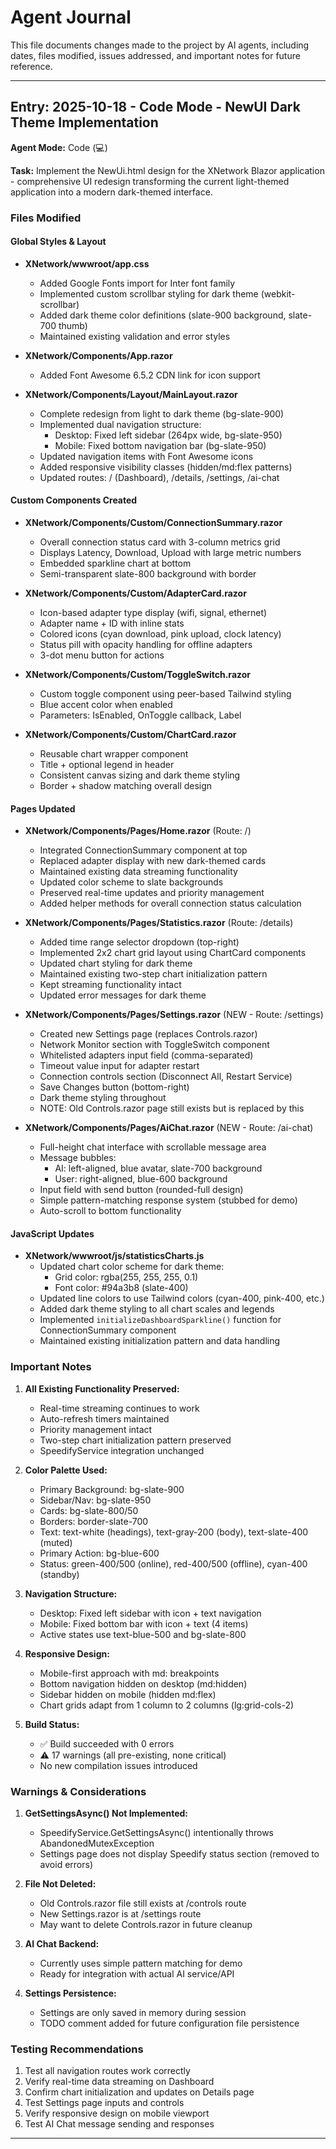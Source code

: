 # Agent Journal

This file documents changes made to the project by AI agents, including dates, files modified, issues addressed, and important notes for future reference.

---

## Entry: 2025-10-18 - Code Mode - NewUI Dark Theme Implementation

**Agent Mode:** Code (💻)

**Task:** Implement the NewUi.html design for the XNetwork Blazor application - comprehensive UI redesign transforming the current light-themed application into a modern dark-themed interface.

### Files Modified

#### Global Styles & Layout
- **XNetwork/wwwroot/app.css**
  - Added Google Fonts import for Inter font family
  - Implemented custom scrollbar styling for dark theme (webkit-scrollbar)
  - Added dark theme color definitions (slate-900 background, slate-700 thumb)
  - Maintained existing validation and error styles

- **XNetwork/Components/App.razor**
  - Added Font Awesome 6.5.2 CDN link for icon support

- **XNetwork/Components/Layout/MainLayout.razor**
  - Complete redesign from light to dark theme (bg-slate-900)
  - Implemented dual navigation structure:
    - Desktop: Fixed left sidebar (264px wide, bg-slate-950)
    - Mobile: Fixed bottom navigation bar (bg-slate-950)
  - Updated navigation items with Font Awesome icons
  - Added responsive visibility classes (hidden/md:flex patterns)
  - Updated routes: / (Dashboard), /details, /settings, /ai-chat

#### Custom Components Created
- **XNetwork/Components/Custom/ConnectionSummary.razor**
  - Overall connection status card with 3-column metrics grid
  - Displays Latency, Download, Upload with large metric numbers
  - Embedded sparkline chart at bottom
  - Semi-transparent slate-800 background with border

- **XNetwork/Components/Custom/AdapterCard.razor**
  - Icon-based adapter type display (wifi, signal, ethernet)
  - Adapter name + ID with inline stats
  - Colored icons (cyan download, pink upload, clock latency)
  - Status pill with opacity handling for offline adapters
  - 3-dot menu button for actions

- **XNetwork/Components/Custom/ToggleSwitch.razor**
  - Custom toggle component using peer-based Tailwind styling
  - Blue accent color when enabled
  - Parameters: IsEnabled, OnToggle callback, Label

- **XNetwork/Components/Custom/ChartCard.razor**
  - Reusable chart wrapper component
  - Title + optional legend in header
  - Consistent canvas sizing and dark theme styling
  - Border + shadow matching overall design

#### Pages Updated
- **XNetwork/Components/Pages/Home.razor** (Route: /)
  - Integrated ConnectionSummary component at top
  - Replaced adapter display with new dark-themed cards
  - Maintained existing data streaming functionality
  - Updated color scheme to slate backgrounds
  - Preserved real-time updates and priority management
  - Added helper methods for overall connection status calculation

- **XNetwork/Components/Pages/Statistics.razor** (Route: /details)
  - Added time range selector dropdown (top-right)
  - Implemented 2x2 chart grid layout using ChartCard components
  - Updated chart styling for dark theme
  - Maintained existing two-step chart initialization pattern
  - Kept streaming functionality intact
  - Updated error messages for dark theme

- **XNetwork/Components/Pages/Settings.razor** (NEW - Route: /settings)
  - Created new Settings page (replaces Controls.razor)
  - Network Monitor section with ToggleSwitch component
  - Whitelisted adapters input field (comma-separated)
  - Timeout value input for adapter restart
  - Connection controls section (Disconnect All, Restart Service)
  - Save Changes button (bottom-right)
  - Dark theme styling throughout
  - NOTE: Old Controls.razor page still exists but is replaced by this

- **XNetwork/Components/Pages/AiChat.razor** (NEW - Route: /ai-chat)
  - Full-height chat interface with scrollable message area
  - Message bubbles:
    - AI: left-aligned, blue avatar, slate-700 background
    - User: right-aligned, blue-600 background
  - Input field with send button (rounded-full design)
  - Simple pattern-matching response system (stubbed for demo)
  - Auto-scroll to bottom functionality

#### JavaScript Updates
- **XNetwork/wwwroot/js/statisticsCharts.js**
  - Updated chart color scheme for dark theme:
    - Grid color: rgba(255, 255, 255, 0.1)
    - Font color: #94a3b8 (slate-400)
  - Updated line colors to use Tailwind colors (cyan-400, pink-400, etc.)
  - Added dark theme styling to all chart scales and legends
  - Implemented `initializeDashboardSparkline()` function for ConnectionSummary component
  - Maintained existing initialization pattern and data handling

### Important Notes

1. **All Existing Functionality Preserved:**
   - Real-time streaming continues to work
   - Auto-refresh timers maintained
   - Priority management intact
   - Two-step chart initialization pattern preserved
   - SpeedifyService integration unchanged

2. **Color Palette Used:**
   - Primary Background: bg-slate-900
   - Sidebar/Nav: bg-slate-950
   - Cards: bg-slate-800/50
   - Borders: border-slate-700
   - Text: text-white (headings), text-gray-200 (body), text-slate-400 (muted)
   - Primary Action: bg-blue-600
   - Status: green-400/500 (online), red-400/500 (offline), cyan-400 (standby)

3. **Navigation Structure:**
   - Desktop: Fixed left sidebar with icon + text navigation
   - Mobile: Fixed bottom bar with icon + text (4 items)
   - Active states use text-blue-500 and bg-slate-800

4. **Responsive Design:**
   - Mobile-first approach with md: breakpoints
   - Bottom navigation hidden on desktop (md:hidden)
   - Sidebar hidden on mobile (hidden md:flex)
   - Chart grids adapt from 1 column to 2 columns (lg:grid-cols-2)

5. **Build Status:**
   - ✅ Build succeeded with 0 errors
   - ⚠️ 17 warnings (all pre-existing, none critical)
   - No new compilation issues introduced

### Warnings & Considerations

1. **GetSettingsAsync() Not Implemented:**
   - SpeedifyService.GetSettingsAsync() intentionally throws AbandonedMutexException
   - Settings page does not display Speedify status section (removed to avoid errors)

2. **File Not Deleted:**
   - Old Controls.razor file still exists at /controls route
   - New Settings.razor is at /settings route
   - May want to delete Controls.razor in future cleanup

3. **AI Chat Backend:**
   - Currently uses simple pattern matching for demo
   - Ready for integration with actual AI service/API

4. **Settings Persistence:**
   - Settings are only saved in memory during session
   - TODO comment added for future configuration file persistence

### Testing Recommendations

1. Test all navigation routes work correctly
2. Verify real-time data streaming on Dashboard
3. Confirm chart initialization and updates on Details page
4. Test Settings page inputs and controls
5. Verify responsive design on mobile viewport
6. Test AI Chat message sending and responses

---